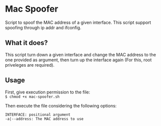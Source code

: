 # Mac Spoofer
Script to spoof the MAC address of a given interface. This script support spoofing through ip addr and ifconfig.

## What it does?
This script turn down a given interface and change the MAC address to the one provided as argument, then turn up the interface again (For this, root priveleges are required).

## Usage
First, give execution permission to the file:  
```$ chmod +x mac-spoofer.sh```  

Then execute the file considering the following options:  
```
INTERFACE: positional argument  
-a|--address: The MAC address to use
```
